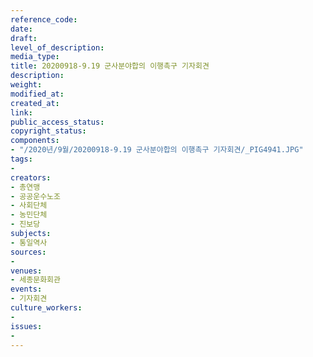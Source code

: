```yaml
---
reference_code: 
date: 
draft: 
level_of_description: 
media_type: 
title: 20200918-9.19 군사분야합의 이행촉구 기자회견
description: 
weight: 
modified_at: 
created_at: 
link: 
public_access_status: 
copyright_status: 
components:
- "/2020년/9월/20200918-9.19 군사분야합의 이행촉구 기자회견/_PIG4941.JPG"
tags:
- 
creators:
- 총연맹
- 공공운수노조
- 사회단체
- 농민단체
- 진보당
subjects:
- 통일역사
sources:
- 
venues:
- 세종문화회관
events:
- 기자회견
culture_workers:
- 
issues:
- 
---
```


